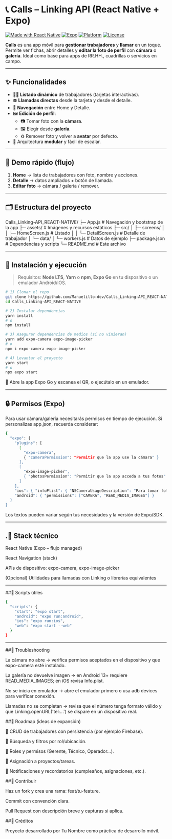 # 📞 Calls – Linking API (React Native + Expo)

[![Made with React Native](https://img.shields.io/badge/React%20Native-0%2B-61dafb?logo=react)](https://reactnative.dev/)
[![Expo](https://img.shields.io/badge/Expo-managed-000?logo=expo)](https://expo.dev/)
[![Platform](https://img.shields.io/badge/Platforms-Android%20%7C%20iOS-informational)](#)
[![License](https://img.shields.io/badge/License-MIT-green)](#-licencia)

**Calls** es una app móvil para **gestionar trabajadores** y **llamar** en un toque. Permite ver fichas, abrir detalles y **editar la foto de perfil** con **cámara** o **galería**. Ideal como base para apps de RR.HH., cuadrillas o servicios en campo.

---

## ✨ Funcionalidades

- 🧑‍🔧 **Listado dinámico** de trabajadores (tarjetas interactivas).
- ☎️ **Llamadas directas** desde la tarjeta y desde el detalle.
- 🔀 **Navegación** entre Home y Detalle.
- 🖼️ **Edición de perfil**:
  - 📷 Tomar foto con la **cámara**.
  - 🖼️ Elegir desde **galería**.
  - ♻️ Remover foto y volver a **avatar** por defecto.
- 🧩 Arquitectura **modular** y fácil de escalar.

---

## 🧭 Demo rápido (flujo)

1) **Home** → lista de trabajadores con foto, nombre y acciones.  
2) **Detalle** → datos ampliados + botón de llamada.  
3) **Editar foto** → cámara / galería / remover.

---

## 🗂️ Estructura del proyecto
Calls_Linking-API_REACT-NATIVE/
├─ App.js # Navegación y bootstrap de la app
├─ assets/ # Imágenes y recursos estáticos
├─ src/
│ ├─ screens/
│ │ ├─ HomeScreen.js # Listado
│ │ └─ DetailScreen.js # Detalle de trabajador
│ └─ data/
│ └─ workers.js # Datos de ejemplo
├─ package.json # Dependencias y scripts
└─ README.md # Este archivo

---

## 🚀 Instalación y ejecución

> Requisitos: **Node LTS**, **Yarn** o **npm**, **Expo Go** en tu dispositivo o un emulador Android/iOS.

```bash
# 1) Clonar el repo
git clone https://github.com/Manuelillo-dev/Calls_Linking-API_REACT-NATIVE.git
cd Calls_Linking-API_REACT-NATIVE

# 2) Instalar dependencias
yarn install
# o
npm install

# 3) Asegurar dependencias de medios (si no vinieran)
yarn add expo-camera expo-image-picker
# o
npm i expo-camera expo-image-picker

# 4) Levantar el proyecto
yarn start
# o
npx expo start
```

📱 Abre la app Expo Go y escanea el QR, o ejecútalo en un emulador.

---

## 🔒 Permisos (Expo)

Para usar cámara/galería necesitarás permisos en tiempo de ejecución.
Si personalizas app.json, recuerda considerar:
```bash
{
  "expo": {
    "plugins": [
      [
        "expo-camera",
        { "cameraPermission": "Permitir que la app use la cámara" }
      ],
      [
        "expo-image-picker",
        { "photosPermission": "Permitir que la app acceda a tus fotos" }
      ]
    ],
    "ios": { "infoPlist": { "NSCameraUsageDescription": "Para tomar foto de perfil", "NSPhotoLibraryUsageDescription": "Para elegir foto de perfil" } },
    "android": { "permissions": ["CAMERA", "READ_MEDIA_IMAGES"] }
  }
}
```

Los textos pueden variar según tus necesidades y la versión de Expo/SDK.

---

## .🧰 Stack técnico

React Native (Expo – flujo managed)

React Navigation (stack)

APIs de dispositivo: expo-camera, expo-image-picker

(Opcional) Utilidades para llamadas con Linking o librerías equivalentes

---

##🧪 Scripts útiles
```bash
{
  "scripts": {
    "start": "expo start",
    "android": "expo run:android",
    "ios": "expo run:ios",
    "web": "expo start --web"
  }
}

```

---

##🐛 Troubleshooting

La cámara no abre → verifica permisos aceptados en el dispositivo y que expo-camera esté instalado.

La galería no devuelve imagen → en Android 13+ requiere READ_MEDIA_IMAGES; en iOS revisa Info.plist.

No se inicia en emulador → abre el emulador primero o usa adb devices para verificar conexión.

Llamadas no se completan → revisa que el número tenga formato válido y que Linking.openURL('tel:...') se dispare en un dispositivo real.

##🧭 Roadmap (ideas de expansión)

👤 CRUD de trabajadores con persistencia (por ejemplo Firebase).

🔎 Búsqueda y filtros por rol/ubicación.

👥 Roles y permisos (Gerente, Técnico, Operador…).

📌 Asignación a proyectos/tareas.

🔔 Notificaciones y recordatorios (cumpleaños, asignaciones, etc.).

##🤝 Contribuir

Haz un fork y crea una rama: feat/tu-feature.

Commit con convención clara.

Pull Request con descripción breve y capturas si aplica.

##👤 Créditos

Proyecto desarrollado por Tu Nombre como práctica de desarrollo móvil.
